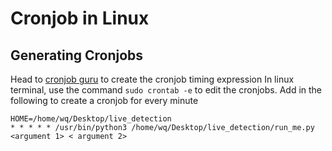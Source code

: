 # Cronjob in Linux

## Generating Cronjobs
Head to [cronjob guru](https://crontab.guru/) to create the cronjob timing expression
In linux terminal, use the command `sudo crontab -e` to edit the cronjobs.
Add in the following to create a cronjob for every minute
```
HOME=/home/wq/Desktop/live_detection
* * * * * /usr/bin/python3 /home/wq/Desktop/live_detection/run_me.py <argument 1> < argument 2>
```
